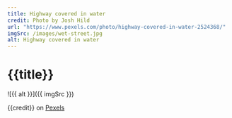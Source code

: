```yaml
---
title: Highway covered in water
credit: Photo by Josh Hild
url: "https://www.pexels.com/photo/highway-covered-in-water-2524368/"
imgSrc: /images/wet-street.jpg
alt: Highway covered in water
---
```


# {{title}}

![{{ alt }}]({{ imgSrc }})

{{credit}} on [Pexels]({{url}})